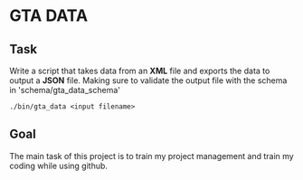 # GTA DATA

## Task

Write a script that takes data from an **XML** file and exports the data to output a **JSON** file.
Making sure to validate the output file with the schema in 'schema/gta_data_schema'

```
./bin/gta_data <input filename>
```


## Goal
The main task of this project is to train my project management and train my coding while using github.
